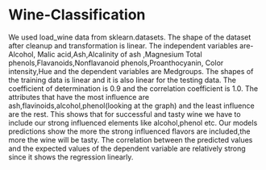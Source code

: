 # Wine-Classification

We used load_wine data from sklearn.datasets. The shape of the dataset after cleanup and transformation is linear. The independent variables are- Alcohol,
Malic acid,Ash,Alcalinity of ash ,Magnesium Total phenols,Flavanoids,Nonflavanoid phenols,Proanthocyanin, Color intensity,Hue and the dependent variables 
are Medgroups. The shapes of the training data is linear and it is also linear for the testing data. The coefficient of determination is 0.9 and the correlation 
coefficient is 1.0. The attributes that have the most influence are ash,flavinoids,alcohol,phenol(looking at the graph) and the least influence are the rest. 
This shows that for successful and tasty wine we have to include our strong influenced elements like alcohol,phenol etc. Our models predictions show the more 
the strong influenced flavors are included,the more the wine will be tasty. The correlation between the predicted values and the expected values of the dependent 
variable are relatively strong since it shows the regression linearly.
